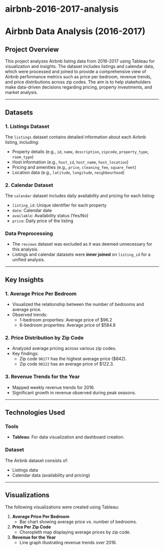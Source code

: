 # airbnb-2016-2017-analysis
# Airbnb Data Analysis (2016-2017)

## Project Overview
This project analyzes Airbnb listing data from 2016-2017 using Tableau for visualization and insights. The dataset includes listings and calendar data, which were processed and joined to provide a comprehensive view of Airbnb performance metrics such as price per bedroom, revenue trends, and price distributions across zip codes. The aim is to help stakeholders make data-driven decisions regarding pricing, property investments, and market analysis.

---

## Datasets

### 1. Listings Dataset
The `listings` dataset contains detailed information about each Airbnb listing, including:
- Property details (e.g., `id`, `name`, `description`, `zipcode`, `property_type`, `room_type`)
- Host information (e.g., `host_id`, `host_name`, `host_location`)
- Pricing and amenities (e.g., `price`, `cleaning_fee`, `square_feet`)
- Location data (e.g., `latitude`, `longitude`, `neighbourhood`)

### 2. Calendar Dataset
The `calendar` dataset includes daily availability and pricing for each listing:
- `listing_id`: Unique identifier for each property
- `date`: Calendar date
- `available`: Availability status (Yes/No)
- `price`: Daily price of the listing

### Data Preprocessing
- The `reviews` dataset was excluded as it was deemed unnecessary for this analysis.
- Listings and calendar datasets were **inner joined** on `listing_id` for a unified analysis.

---

## Key Insights

### 1. **Average Price Per Bedroom**
- Visualized the relationship between the number of bedrooms and average price.
- Observed trends:
  - 1-bedroom properties: Average price of $96.2
  - 6-bedroom properties: Average price of $584.8

### 2. **Price Distribution by Zip Code**
- Analyzed average pricing across various zip codes.
- Key findings:
  - Zip code `98177` has the highest average price ($842).
  - Zip code `98122` has an average price of $122.3.

### 3. **Revenue Trends for the Year**
- Mapped weekly revenue trends for 2016.
- Significant growth in revenue observed during peak seasons.

---

## Technologies Used

### Tools
- **Tableau**: For data visualization and dashboard creation.

### Dataset
The Airbnb dataset consists of:
- Listings data
- Calendar data (availability and pricing)

---

## Visualizations
The following visualizations were created using Tableau:

1. **Average Price Per Bedroom**
   - Bar chart showing average price vs. number of bedrooms.
2. **Price Per Zip Code**
   - Choropleth map displaying average prices by zip code.
3. **Revenue for the Year**
   - Line graph illustrating revenue trends over 2016.
